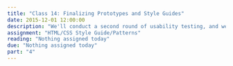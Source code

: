 ```yaml
---
title: "Class 14: Finalizing Prototypes and Style Guides"
date: 2015-12-01 12:00:00
description: "We'll conduct a second round of usability testing, and we'll finalize our content templates and pattern libraries based on testing feedback.  We'll have a special guest speaker during class!"
assignment: "HTML/CSS Style Guide/Patterns"
reading: "Nothing assigned today"
due: "Nothing assigned today"
part: "4"
---
```


